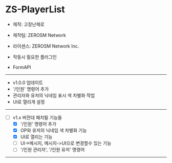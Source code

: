 # ZS-PlayerList
- 제작: 고장난제로
- 제작팀: ZEROSM Network
- 라이센스: ZEROSM Network Inc.

- 작동시 필요한 플러그인
 - FormAPI

----------------------------

- v1.0.0 업데이트
 - '/인원' 명령어 추가
 - 관리자와 유저의 닉네임 표시 색 차별화 작업
 - UI로 열리게 설정
 
----------------------------
 
 - [ ] v1.x 버전대 패치될 기능들
    - [x] '/인원' 명령어 추가
    - [x] OP와 유저의 닉네임 색 차별화 기능
    - [x] UI로 열리는 기능
    - [ ] UI->메시지, 메시지->UI으로 변경할수 있는 기능
    - [ ] '/인원 관리자', '/인원 유저' 명령어 
 
 ----------------------------------

